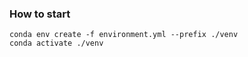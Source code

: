 ### How to start
```
conda env create -f environment.yml --prefix ./venv
conda activate ./venv
```

